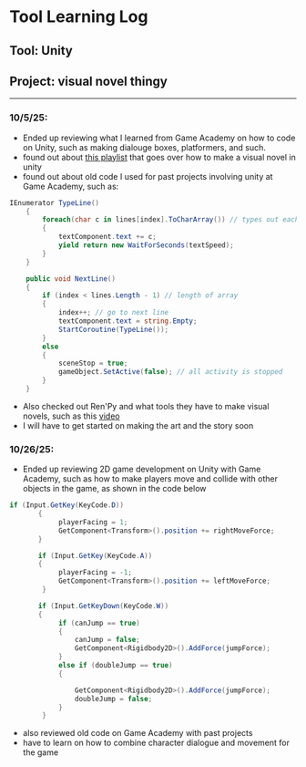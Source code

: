 # Tool Learning Log

## Tool: **Unity**

## Project: **visual novel thingy**

---

### 10/5/25:
* Ended up reviewing what I learned from Game Academy on how to code on Unity, such as making dialouge boxes, platformers, and such.
* found out about [this playlist](https://www.youtube.com/playlist?list=PLGSox0FgA5B58Ki4t4VqAPDycEpmkBd0i) that goes over how to make a visual novel in unity
* found out about old code I used for past projects involving unity at Game Academy, such as:
```c#
IEnumerator TypeLine()
    {
        foreach(char c in lines[index].ToCharArray()) // types out each char
        {
            textComponent.text += c;
            yield return new WaitForSeconds(textSpeed);
        }
    }

    public void NextLine()
    {
        if (index < lines.Length - 1) // length of array
        {
            index++; // go to next line
            textComponent.text = string.Empty;
            StartCoroutine(TypeLine());
        }
        else
        {
            sceneStop = true;
            gameObject.SetActive(false); // all activity is stopped
        }
    }
```
* Also checked out Ren'Py and what tools they have to make visual novels, such as this [video](https://www.youtube.com/watch?v=C3Ldd-5PKCw)
* I will have to get started on making the art and the story soon

### 10/26/25:
* Ended up reviewing 2D game development on Unity with Game Academy, such as how to make players move and collide with other objects in the game, as shown in the code below
```c#
if (Input.GetKey(KeyCode.D))
       {
            playerFacing = 1;
            GetComponent<Transform>().position += rightMoveForce;
       }

       if (Input.GetKey(KeyCode.A))
       {
            playerFacing = -1;
            GetComponent<Transform>().position += leftMoveForce;
        }

       if (Input.GetKeyDown(KeyCode.W))
       {
            if (canJump == true)
            {
                canJump = false;
                GetComponent<Rigidbody2D>().AddForce(jumpForce);
            }
            else if (doubleJump == true)
            {

                GetComponent<Rigidbody2D>().AddForce(jumpForce);
                doubleJump = false;
            }
        }

```
* also reviewed old code on Game Academy with past projects
* have to learn on how to combine character dialogue and movement for the game
<!-- 
* Links you used today (websites, videos, etc)
* Things you tried, progress you made, etc
* Challenges, a-ha moments, etc
* Questions you still have
* What you're going to try next
-->
